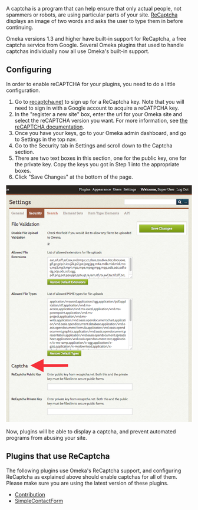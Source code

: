 A captcha is a program that can help ensure that only actual people, not spammers or robots, are using particular parts of your site. [ReCaptcha](http://recaptcha.net) displays an image of two words and asks the user to type them in before continuing.

Omeka versions 1.3 and higher have built-in support for ReCaptcha, a free captcha service from Google. Several Omeka plugins that used to handle captchas individually now all use Omeka's built-in support.

Configuring
---------------------------------------------------------------
In order to enable reCAPTCHA for your plugins, you need to do a little configuration.

1.  Go to [recaptcha.net](https://www.google.com/recaptcha/admin#list) to sign up for a ReCaptcha key. Note that you will need to sign in with a Google account to acquire a reCATPCHA key.
2.  In the "register a new site" box, enter the url for your Omeka site and select the reCAPTCHA version you want. For more information, see [the reCAPTCHA documentation](https://developers.google.com/recaptcha/docs/versions).
1.  Once you have your keys, go to your Omeka admin dashboard, and go to Settings in the top nav. 
1. Go to the Security tab in Settings and scroll down to the Captcha section. 
3.  There are two text boxes in this section, one for the public key, one for the private key. Copy the keys you got in Step 1 into the appropriate boxes.
4.  Click "Save Changes" at the bottom of the page.

![Security Settings with red arrow pointing to the header for Captcha settings](/doc_files/captchaSettings.png)

Now, plugins will be able to display a captcha, and prevent automated programs from abusing your site.

Plugins that use ReCaptcha
---------------------------------------------------------------
The following plugins use Omeka's ReCaptcha support, and configuring ReCaptcha as explained above should enable captchas for all of them. Please make sure you are using the latest version of these plugins.

-   [Contribution](../../Plugins/Contribution.md)
-   [SimpleContactForm](../../Plugins/SimpleContactForm.md)


